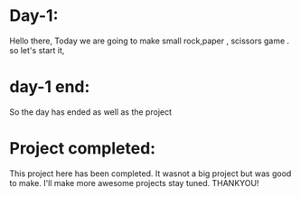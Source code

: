 # Day-1:
Hello there, Today we are going to make small rock,paper , scissors game . so let's start it,

# day-1 end:
So the day has ended as well as the project

# Project completed:
This project here has been completed. It wasnot a big project but was good to make. I'll make more awesome projects stay tuned. THANKYOU!